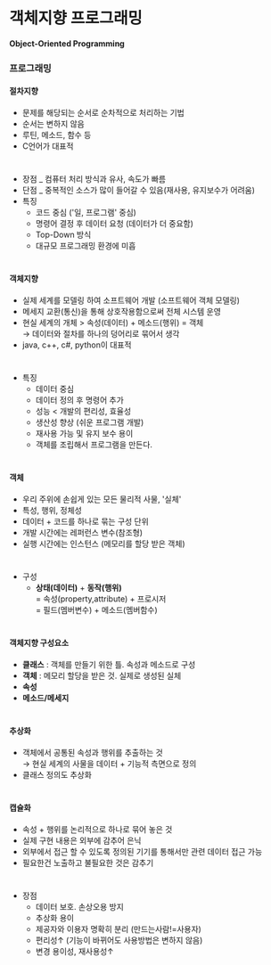 # 객체지향 프로그래밍

**Object-Oriented Programming** 


### 프로그래밍
#### 절차지향 
  - 문제를 해당되는 순서로 순차적으로 처리하는 기법 
  - 순서는 변하지 않음
  - 루틴, 메소드, 함수 등
  - C언어가 대표적 
#  
  - 장점 _ 컴퓨터 처리 방식과 유사, 속도가 빠름 
  - 단점 _ 중복적인 소스가 많이 들어갈 수 있음(재사용, 유지보수가 어려움)
  - 특징 
    - 코드 중심 ('일, 프로그램' 중심)    
    - 명령어 결정 후 데이터 요청 (데이터가 더 중요함)   
    - Top-Down 방식    
    - 대규모 프로그래밍 환경에 미흡    
#
#### 객체지향
   - 실제 세계를 모델링 하여 소프트웨어 개발 (소프트웨어 객체 모델링)
   - 메세지 교환(통신)을 통해 상호작용함으로써 전체 시스템 운영
   - 현실 세계의 개체 > 속성(데이터) + 메소드(행위) = 객체    
      → 데이터와 절차를 하나의 덩어리로 묶어서 생각
   - java, c++, c#, python이 대표적
#   
   - 특징 
     - 데이터 중심
     - 데이터 정의 후 명령어 추가
     - 성능 < 개발의 편리성, 효율성 
     - 생산성 향상 (쉬운 프로그램 개발)
     - 재사용 가능 및 유지 보수 용이
     - 객체를 조립해서 프로그램을 만든다. 
#		 
#### 객체 	
   - 우리 주위에 손쉽게 있는 모든 물리적 사물, '실체'
   - 특성, 행위, 정체성    
   - 데이터 + 코드를 하나로 묶는 구성 단위 
   - 개발 시간에는 레퍼런스 변수(참조형) 
   - 실행 시간에는 인스턴스 (메모리를 할당 받은 객체)
#   
   - 구성
     - **상태(데이터)** + **동작(행위)**   
       = 속성(property,attribute) + 프로시저    
       = 필드(멤버변수) + 메소드(멤버함수)     
#
#### 객체지향 구성요소 
   - **클래스** : 객체를 만들기 위한 틀. 속성과 메소드로 구성
   - **객체** : 메모리 할당을 받은 것. 실제로 생성된 실체  
   - **속성** 
   - **메소드/메세지** 

#
#### 추상화 
   - 객체에서 공통된 속성과 행위를 추출하는 것    
      → 현실 세계의 사물을 데이터 + 기능적 측면으로 정의 
   - 클래스 정의도 추상화
#
#### 캡슐화 
   - 속성 + 행위를 논리적으로 하나로 묶어 놓은 것 
   - 실제 구현 내용은 외부에 감추어 은닉
   - 외부에서 접근 할 수 있도록 정의된 기기를 통해서만 관련 데이터 접근 가능
   - 필요한건 노출하고 불필요한 것은 감추기    
#   
   - 장점 
     - 데이터 보호. 손상오용 방지 
     - 추상화 용이 
     - 제공자와 이용자 명확히 분리 (만드는사람!=사용자)
     - 편리성↑ (기능이 바뀌어도 사용방법은 변하지 않음)
     - 변경 용이성, 재사용성↑
   
